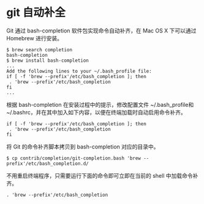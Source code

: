 git 自动补全
============

Git 通过 bash-completion 软件包实现命令自动补齐，在 Mac OS X 下可以通过 Homebrew 进行安装。

	$ brew search completion  
	bash-completion  
	$ brew install bash-completion  
	...  
	Add the following lines to your ~/.bash_profile file:  
	if [ -f 'brew --prefix'/etc/bash_completion ]; then  
	 . 'brew --prefix'/etc/bash_completion  
	fi  
	... 

根据 bash-completion 在安装过程中的提示，修改配置文件 ~/.bash_profile和~/.bashrc，并在其中加入如下内容，以便在终端加载时自动启用命令补齐。

	if [ -f 'brew --prefix'/etc/bash_completion ]; then  
	 . 'brew --prefix'/etc/bash_completion  
	fi 

将 Git 的命令补齐脚本拷贝到 bash-completion 对应的目录中。

	$ cp contrib/completion/git-completion.bash 'brew --prefix'/etc/bash_completion.d/ 

不用重启终端程序，只需要运行下面的命令即可立即在当前的 shell 中加载命令补齐。

	. 'brew --prefix'/etc/bash_completion 
